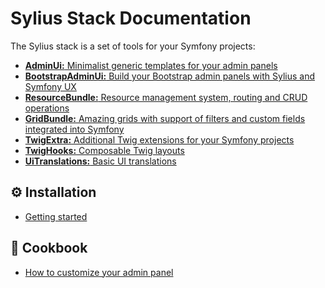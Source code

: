 # Sylius Stack Documentation

The Sylius stack is a set of tools for your Symfony projects:

* [**AdminUi:** Minimalist generic templates for your admin panels](admin-ui/getting-started.md)
* [**BootstrapAdminUi:** Build your Bootstrap admin panels with Sylius and Symfony UX](bootstrap-admin-ui/getting-started.md)
* [**ResourceBundle:** Resource management system, routing and CRUD operations](resource/index.md)
* [**GridBundle:** Amazing grids with support of filters and custom fields integrated into Symfony](grid/index.md)
* [**TwigExtra:** Additional Twig extensions for your Symfony projects](twig-extra/getting-started.md)
* [**TwigHooks:** Composable Twig layouts](twig-hooks/getting-started.md)
* [**UiTranslations:** Basic UI translations](ui-translations/getting-started.md)

⚙️ Installation
----------------

* [Getting started](getting-started.md)

📖 Cookbook
----------------

* [How to customize your admin panel](cookbook/admin_panel/index.md)
